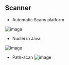## Scanner

- Automatic Scans platform

![image](https://github.com/Jayway007/Offense-and-Defense/assets/22486282/30d7335c-02d9-43e0-9857-3c707a0e9f54)

- Nuclei in Java

![image](https://user-images.githubusercontent.com/22486282/216873016-75473fa8-d35e-4fd5-b75f-5ab39cd4491c.png)

- Path-scan
![image](https://user-images.githubusercontent.com/22486282/216872555-7ce7275e-797b-44d6-82a0-7ba407460f41.png)
